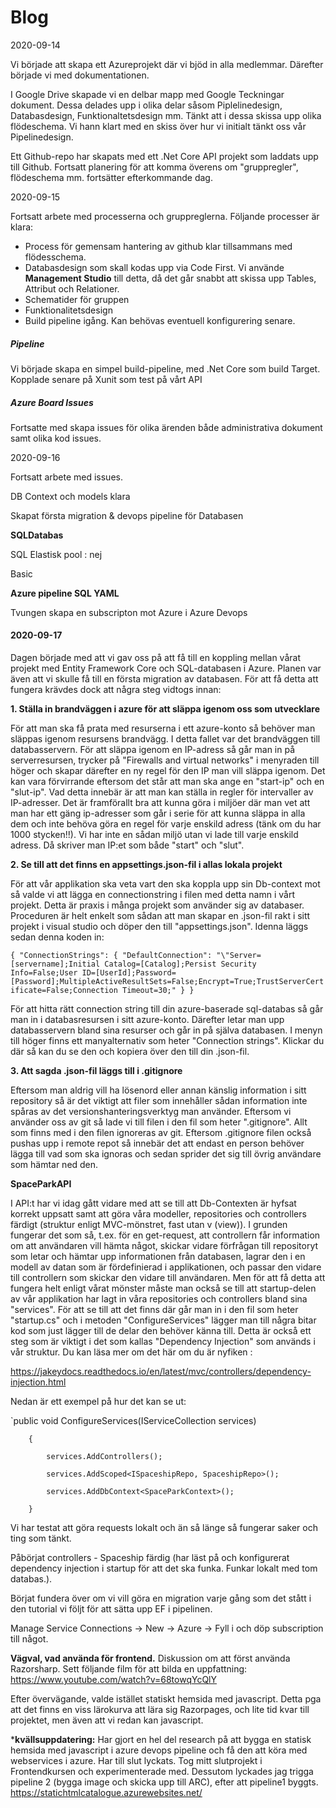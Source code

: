 # Blog

2020-09-14

Vi började att skapa ett Azureprojekt där vi bjöd in alla medlemmar. Därefter började vi med dokumentationen.

I Google Drive skapade vi en delbar mapp med Google Teckningar dokument. Dessa delades upp i olika delar såsom Piplelinedesign, Databasdesign, Funktionaltetsdesign mm. Tänkt att i dessa skissa upp olika flödeschema. Vi hann klart med en skiss över hur vi initialt tänkt oss vår Pipelinedesign.

Ett Github-repo har skapats med ett .Net Core API projekt som laddats upp till Github. Fortsatt planering för att komma överens om "gruppregler", flödeschema mm. fortsätter efterkommande dag. 

2020-09-15

Fortsatt arbete med processerna och gruppreglerna. Följande processer är klara:

- Process för gemensam hantering av github klar tillsammans med flödesschema. 
- Databasdesign som skall kodas upp via Code First. Vi använde **Management Studio** till detta, då det går snabbt att skissa upp Tables, Attribut och Relationer.
- Schematider för gruppen
- Funktionalitetsdesign
- Build pipeline igång. Kan behövas eventuell konfigurering senare.

##### Pipeline

Vi började skapa en simpel build-pipeline, med .Net Core som build Target. Kopplade senare på Xunit som test på vårt API

##### Azure Board Issues

Fortsatte med skapa issues för olika ärenden både administrativa dokument samt olika kod issues.

2020-09-16

Fortsatt arbete med issues. 

DB Context och models klara 

Skapat första migration & devops pipeline för Databasen

**SQLDatabas**

SQL Elastisk pool : nej

Basic

**Azure pipeline SQL YAML**

Tvungen skapa en subscripton mot Azure i Azure Devops







#### **2020-09-17**

Dagen började med att vi gav oss på att få till en koppling mellan vårat projekt med Entity Framework Core och SQL-databasen i Azure. Planen var även att vi skulle få till en första migration av databasen. För att få detta att fungera krävdes dock att några steg vidtogs innan:

**1. Ställa in brandväggen i azure för att släppa igenom oss som utvecklare**

För att man ska få prata med resurserna i ett azure-konto så behöver man släppas igenom resursens brandvägg. I detta fallet var det brandväggen till databasservern. För att släppa igenom en IP-adress så går man in på serverresursen, trycker på "Firewalls and virtual networks" i menyraden till höger och skapar därefter en ny regel för den IP man vill släppa igenom. Det kan vara förvirrande eftersom det står att man ska ange en "start-ip" och en "slut-ip". Vad detta innebär är att man kan ställa in regler för intervaller av IP-adresser. Det är framförallt bra att kunna göra i miljöer där man vet att man har ett gäng ip-adresser som går i serie för att kunna släppa in alla dem och inte behöva göra en regel för varje enskild adress (tänk om du har 1000 stycken!!). Vi har inte en sådan miljö utan vi lade till varje enskild adress. Då skriver man IP:et som både "start" och "slut".

**2. Se till att det finns en appsettings.json-fil i allas lokala projekt**

För att vår applikation ska veta vart den ska koppla upp sin Db-context mot så valde vi att lägga en connectionstring i filen med detta namn i vårt projekt. Detta är praxis i många projekt som använder sig av databaser. Proceduren är helt enkelt som sådan att man skapar en .json-fil rakt i sitt projekt i visual studio och döper den till "appsettings.json". Idenna läggs sedan denna koden in:

`{
  "ConnectionStrings": {
    "DefaultConnection": "\"Server=[servername];Initial Catalog=[Catalog];Persist Security Info=False;User ID=[UserId];Password=[Password];MultipleActiveResultSets=False;Encrypt=True;TrustServerCertificate=False;Connection Timeout=30;"
  }
}`

För att hitta rätt connection string till din azure-baserade sql-databas så går man in i databasresursen i sitt azure-konto. Därefter letar man upp databasservern bland sina resurser och går in på själva databasen. I menyn till höger finns ett manyalternativ som heter "Connection strings". Klickar du där så kan du se den och kopiera över den till din .json-fil.

**3. Att sagda .json-fil läggs till i .gitignore**

Eftersom man aldrig vill ha lösenord eller annan känslig information i sitt repository så är det viktigt att filer som innehåller sådan information inte spåras av det versionshanteringsverktyg man använder. Eftersom vi använder oss av git så lade vi till filen i den fil som heter ".gitignore". Allt som finns med i den filen ignoreras av git. Eftersom .gitignore filen också pushas upp i remote repot så innebär det att endast en person behöver lägga till vad som ska ignoras och sedan sprider det sig till övrig användare som hämtar ned den.

**SpaceParkAPI**

I API:t har vi idag gått vidare med att se till att Db-Contexten är hyfsat korrekt uppsatt samt att göra våra modeller, repositories och controllers färdigt (struktur enligt MVC-mönstret, fast utan v (view)). I grunden fungerar det som så, t.ex. för en get-request, att controllern får information om att användaren vill hämta något, skickar vidare förfrågan till repositoryt som letar och hämtar upp informationen från databasen, lagrar den i en modell av datan som är fördefinierad i applikationen, och passar den vidare till controllern som skickar den vidare till användaren. Men för att få detta att fungera helt enligt vårat mönster måste man också se till att startup-delen av vår applikation har lagt in våra repositories och controllers bland sina "services". För att se till att det finns där går man in i den fil som heter "startup.cs" och i metoden "ConfigureServices" lägger man till några bitar kod som just lägger till de delar den behöver känna till. Detta är också ett steg som är viktigt i det som kallas "Dependency Injection" som används i vår struktur. Du kan läsa mer om det här om du är nyfiken :

https://jakeydocs.readthedocs.io/en/latest/mvc/controllers/dependency-injection.html 

Nedan är ett exempel på hur det kan se ut:

`public void ConfigureServices(IServiceCollection services)

        {
       
            services.AddControllers();       
            
            services.AddScoped<ISpaceshipRepo, SpaceshipRepo>(); 
            
            services.AddDbContext<SpaceParkContext>();
            
        }

Vi har testat att göra requests lokalt och än så länge så fungerar saker och ting som tänkt.



Påbörjat controllers - Spaceship färdig (har läst på och konfigurerat dependency injection i startup för att det ska funka. Funkar lokalt med tom databas.).

Börjat fundera över om vi vill göra en migration varje gång som det stått i den tutorial vi följt för att sätta upp EF i pipelinen.

Manage Service Connections -> New -> Azure -> Fyll i och döp subscription till något.

**Vägval, vad använda för frontend.**
Diskussion om att först använda Razorsharp. Sett följande film för att bilda en uppfattning:
https://www.youtube.com/watch?v=68towqYcQlY

Efter övervägande, valde istället statiskt hemsida med javascript. Detta pga att det finns en viss lärokurva att lära sig Razorpages, och lite tid kvar till projektet, men även att vi redan kan javascript.

***kvällsuppdatering:** Har gjort en hel del research på att bygga en statisk hemsida med javascript i azure devops pipeline och få den att köra med webservices i azure. Har till slut lyckats. Tog mitt slutprojekt i Frontendkursen och experimenterade med. Dessutom lyckades jag trigga pipeline 2 (bygga image och skicka upp till ARC), efter att pipeline1 byggts. https://statichtmlcatalogue.azurewebsites.net/
